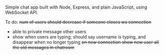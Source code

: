 Simple chat app built with Node, Express, and plain JavaScript, using WebSocket API.

To do:
~~num of users should decrease if someone closes ws connection~~
- able to private message other users
- show when users are typing; should say username is typing, and disappear when no longer typing
~~on new connection show new user all the old messages in chatroom~~
